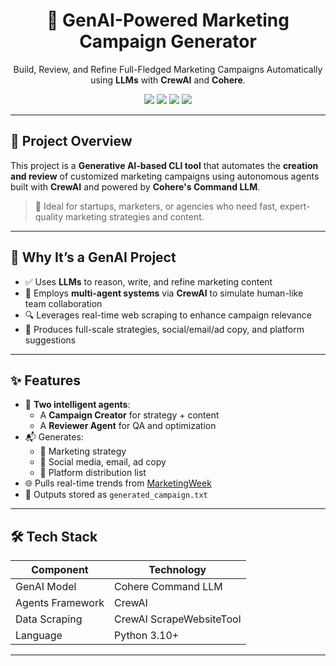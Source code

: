 <h1 align="center">🎯 GenAI-Powered Marketing Campaign Generator</h1>

<p align="center">
  Build, Review, and Refine Full-Fledged Marketing Campaigns Automatically using <strong>LLMs</strong> with <strong>CrewAI</strong> and <strong>Cohere</strong>.
</p>

<p align="center">
  <img src="https://img.shields.io/badge/GenAI-Enabled-blueviolet?style=for-the-badge" />
  <img src="https://img.shields.io/badge/CrewAI-Agentic-orange?style=for-the-badge" />
  <img src="https://img.shields.io/badge/Cohere-Command-brightgreen?style=for-the-badge" />
  <img src="https://img.shields.io/badge/Python-3.10+-blue?style=for-the-badge" />
</p>

---

## 📌 Project Overview

This project is a **Generative AI-based CLI tool** that automates the **creation and review** of customized marketing campaigns using autonomous agents built with **CrewAI** and powered by **Cohere's Command LLM**.

> 📣 Ideal for startups, marketers, or agencies who need fast, expert-quality marketing strategies and content.

---

## 🧠 Why It’s a GenAI Project

- ✅ Uses **LLMs** to reason, write, and refine marketing content  
- 🧠 Employs **multi-agent systems** via **CrewAI** to simulate human-like team collaboration  
- 🔍 Leverages real-time web scraping to enhance campaign relevance  
- 🧾 Produces full-scale strategies, social/email/ad copy, and platform suggestions  

---

## ✨ Features

- 🤖 **Two intelligent agents**:
  - A **Campaign Creator** for strategy + content
  - A **Reviewer Agent** for QA and optimization
- 📬 Generates:
  - 📌 Marketing strategy
  - 💬 Social media, email, ad copy
  - 🚀 Platform distribution list
- 🌐 Pulls real-time trends from [MarketingWeek](https://www.marketingweek.com)
- 💾 Outputs stored as `generated_campaign.txt`

---

## 🛠️ Tech Stack

| Component        | Technology           |
|------------------|----------------------|
| GenAI Model       | Cohere Command LLM   |
| Agents Framework  | CrewAI               |
| Data Scraping     | CrewAI ScrapeWebsiteTool |
| Language          | Python 3.10+         |

---

